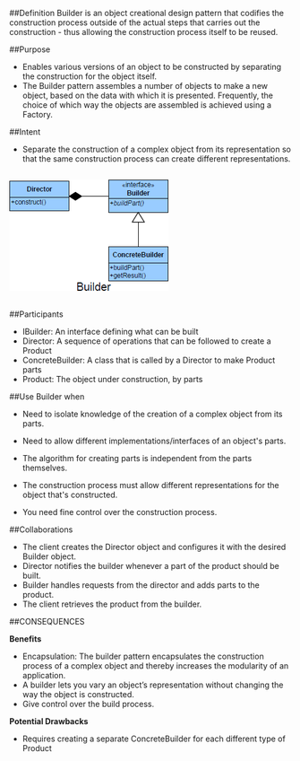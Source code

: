 ##Definition
Builder is an object creational design pattern that codifies the construction process outside of the actual steps that carries out the construction - thus allowing the construction process itself to be reused.

##Purpose

+	Enables various versions of an object to be constructed by separating the construction for the object itself.
+	The Builder pattern assembles a number of objects to make a new object,
based on the data with which it is presented. Frequently, the choice of which
way the objects are assembled is achieved using a Factory.

##Intent

*	Separate the construction of a complex object from its representation so that the same construction process can create different representations.

##
![alt text](./Images/Builder-1.md.png "Builder")
##

##Participants

+	IBuilder: An interface defining what can be built
+	Director: A sequence of operations that can be followed to create a Product
+	ConcreteBuilder: A class that is called by a Director to make Product parts
+	Product: The object under construction, by parts

##Use Builder when
+	Need to isolate knowledge of the creation of a complex object from its
parts.
+	Need to allow different implementations/interfaces of an object's parts.

+	The algorithm for creating parts is independent from the parts themselves.
+	The construction process must allow different representations for the object that's constructed.
+	You need fine control over the construction process.

##Collaborations
+	The client creates the Director object and configures it with the desired Builder object.
+	Director notifies the builder whenever a part of the product should be built.
+	Builder handles requests from the director and adds parts to the product.
+	The client retrieves the product from the builder.

##CONSEQUENCES

**Benefits**

+	Encapsulation: The builder pattern encapsulates the construction process of a complex object and thereby increases the modularity of an application.
+	A builder lets you vary an object’s representation without changing the way the object is constructed.
+	Give control over the build process.

**Potential Drawbacks**

+	Requires creating a separate ConcreteBuilder for each different type of Product


